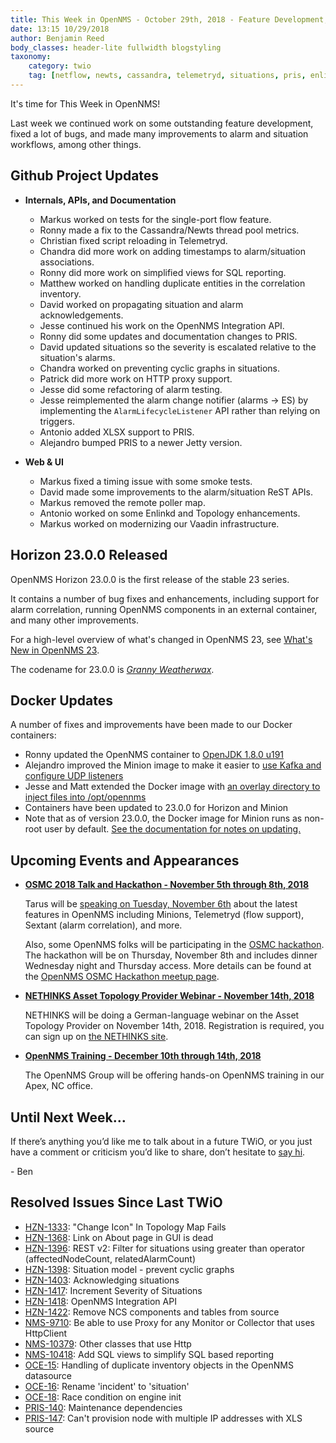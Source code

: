 ```yaml
---
title: This Week in OpenNMS - October 29th, 2018 - Feature Development, Bug Fixin', Alarms & Situations, & More
date: 13:15 10/29/2018
author: Benjamin Reed
body_classes: header-lite fullwidth blogstyling
taxonomy:
    category: twio
    tag: [netflow, newts, cassandra, telemetryd, situations, pris, enlinkd, vaadin, osmc, hackathon, nethinks]
---
```


It's time for This Week in OpenNMS!

Last week we continued work on some outstanding feature development, fixed a lot of bugs, and made many improvements to alarm and situation workflows, among other things.

<!-- git log --author=bamboo@opennms.org --invert-grep --all --no-merges --color=always --since='2018-10-22 00:00:00' --until='2018-10-29 00:00:00' --format='%Cblue%ai %Cgreen%aN %Creset%s %Cblue(%H)%Cred%d' --author-date-order | sort | less -R -->


## Github Project Updates

* __Internals, APIs, and Documentation__

  * Markus worked on tests for the single-port flow feature.
  * Ronny made a fix to the Cassandra/Newts thread pool metrics.
  * Christian fixed script reloading in Telemetryd.
  * Chandra did more work on adding timestamps to alarm/situation associations.
  * Ronny did more work on simplified views for SQL reporting.
  * Matthew worked on handling duplicate entities in the correlation inventory.
  * David worked on propagating situation and alarm acknowledgements.
  * Jesse continued his work on the OpenNMS Integration API.
  * Ronny did some updates and documentation changes to PRIS.
  * David updated situations so the severity is escalated relative to the situation's alarms.
  * Chandra worked on preventing cyclic graphs in situations.
  * Patrick did more work on HTTP proxy support.
  * Jesse did some refactoring of alarm testing.
  * Jesse reimplemented the alarm change notifier (alarms -> ES) by implementing the `AlarmLifecycleListener` API rather than relying on triggers.
  * Antonio added XLSX support to PRIS.
  * Alejandro bumped PRIS to a newer Jetty version.

* __Web & UI__

  * Markus fixed a timing issue with some smoke tests.
  * David made some improvements to the alarm/situation ReST APIs.
  * Markus removed the remote poller map.
  * Antonio worked on some Enlinkd and Topology enhancements.
  * Markus worked on modernizing our Vaadin infrastructure.


## Horizon 23.0.0 Released

OpenNMS Horizon 23.0.0 is the first release of the stable 23 series.

It contains a number of bug fixes and enhancements, including support for alarm correlation, running OpenNMS components in an external container, and many other improvements.

For a high-level overview of what's changed in OpenNMS 23, see [What's New in OpenNMS 23](https://docs.opennms.org/opennms/releases/23.0.0/releasenotes/releasenotes.html#releasenotes-23).

The codename for 23.0.0 is _[Granny Weatherwax](https://en.wikipedia.org/wiki/Granny_Weatherwax)_.


## Docker Updates

A number of fixes and improvements have been made to our Docker containers:

* Ronny updated the OpenNMS container to [OpenJDK 1.8.0 u191](https://access.redhat.com/errata/RHSA-2018:2942)
* Alejandro improved the Minion image to make it easier to [use Kafka and configure UDP listeners](https://github.com/opennms-forge/docker-minion#advanced-environment-variables)
* Jesse and Matt extended the Docker image with [an overlay directory to inject files into /opt/opennms](https://github.com/opennms-forge/docker-horizon-core-web#using-overlay-for-custom-arbitrary-configuration)
* Containers have been updated to 23.0.0 for Horizon and Minion
* Note that as of version 23.0.0, the Docker image for Minion runs as non-root user by default. [See the documentation for notes on updating.](https://github.com/opennms-forge/docker-minion#run-as-root-or-non-root)


## Upcoming Events and Appearances

* **[OSMC 2018 Talk and Hackathon - November 5th through 8th, 2018](https://osmc.de/)**

  Tarus will be [speaking on Tuesday, November 6th](https://osmc.de/schedule/) about the latest features in OpenNMS including Minions, Telemetryd (flow support), Sextant (alarm correlation), and more.

  Also, some OpenNMS folks will be participating in the [OSMC hackathon](https://osmc.de/hackathon/).
  The hackathon will be on Thursday, November 8th and includes dinner Wednesday night and Thursday access.
  More details can be found at the [OpenNMS OSMC Hackathon meetup page](https://wiki.opennms.org/wiki/Meetups/OSMC2018-Hackathon).

* **[NETHINKS Asset Topology Provider Webinar - November 14th, 2018](https://www.nethinks.com/blog/it-ueberwachung/jetzt-anmelden-opennms-webinar-zu-asset-topology-provider/)**

  NETHINKS will be doing a German-language webinar on the Asset Topology Provider on November 14th, 2018.  Registration is required, you can sign up on [the NETHINKS site](https://www.nethinks.com/blog/it-ueberwachung/jetzt-anmelden-opennms-webinar-zu-asset-topology-provider/).

* **[OpenNMS Training - December 10th through 14th, 2018](https://www.opennms.com/training/)**

  The OpenNMS Group will be offering hands-on OpenNMS training in our Apex, NC office.


## Until Next Week…

If there’s anything you’d like me to talk about in a future TWiO, or you just have a comment or criticism you’d like to share, don’t hesitate to [say hi](mailto:twio@opennms.org).

\- Ben

<!--
  https://github.com/OpenNMS/twio-fodder/blob/master/scripts/twio-issues-list.pl
-->

## Resolved Issues Since Last TWiO

* [HZN-1333](https://issues.opennms.org/browse/HZN-1333): "Change Icon" In Topology Map Fails
* [HZN-1368](https://issues.opennms.org/browse/HZN-1368): Link on About page in GUI is dead
* [HZN-1396](https://issues.opennms.org/browse/HZN-1396): REST v2: Filter for situations using greater than operator (affectedNodeCount, relatedAlarmCount)
* [HZN-1398](https://issues.opennms.org/browse/HZN-1398): Situation model - prevent cyclic graphs
* [HZN-1403](https://issues.opennms.org/browse/HZN-1403): Acknowledging situations
* [HZN-1417](https://issues.opennms.org/browse/HZN-1417): Increment Severity of Situations
* [HZN-1418](https://issues.opennms.org/browse/HZN-1418): OpenNMS Integration API
* [HZN-1422](https://issues.opennms.org/browse/HZN-1422): Remove NCS components and tables from source
* [NMS-9710](https://issues.opennms.org/browse/NMS-9710): Be able to use Proxy for any Monitor or Collector that uses HttpClient
* [NMS-10379](https://issues.opennms.org/browse/NMS-10379): Other classes that use Http
* [NMS-10418](https://issues.opennms.org/browse/NMS-10418): Add SQL views to simplify SQL based reporting
* [OCE-15](https://issues.opennms.org/browse/OCE-15): Handling of duplicate inventory objects in the OpenNMS datasource
* [OCE-16](https://issues.opennms.org/browse/OCE-16): Rename 'incident' to 'situation'
* [OCE-18](https://issues.opennms.org/browse/OCE-18): Race condition on engine init
* [PRIS-140](https://issues.opennms.org/browse/PRIS-140): Maintenance dependencies
* [PRIS-147](https://issues.opennms.org/browse/PRIS-147): Can't provision node with multiple IP addresses with XLS source